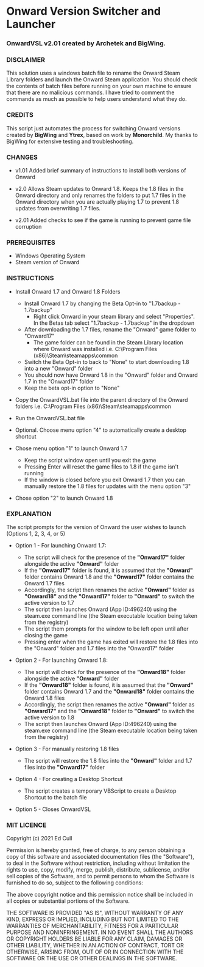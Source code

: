 # Onward Version Switcher and Launcher
### OnwardVSL v2.01 created by Archetek and BigWing.

### DISCLAIMER
This solution uses a windows batch file to rename the Onward Steam Library folders and launch the Onward Steam application. You should check the contents of batch files before running on your own machine to ensure that there are no malicious commands. I have tried to comment the commands as much as possible to help users understand what they do.

### CREDITS
This script just automates the process for switching Onward versions created by **BigWing** and **Ytrex**, based on work by **Monorchild**. My thanks to BigWing for extensive testing and troubleshooting.

### CHANGES


- v1.01    Added brief summary of instructions to install both versions of Onward

- v2.0     Allows Steam updates to Onward 1.8. Keeps the 1.8 files in the Onward directory and only renames the folders to put 1.7 files in the Onward directory when you are actually playing 1.7 to prevent 1.8 updates from overwriting 1.7 files.

- v2.01    Added checks to see if the game is running to prevent game file corruption

### PREREQUISITES

- Windows Operating System
- Steam version of Onward

### INSTRUCTIONS

- Install Onward 1.7 and Onward 1.8 Folders
  - Install Onward 1.7 by changing the Beta Opt-in to "1.7backup - 1.7backup"
    - Right click Onward in your steam library and select "Properties". In the Betas tab select "1.7backup - 1.7backup" in the dropdown	
  - After downloading the 1.7 files, rename the "Onward" game folder to "Onward17"
    - The game folder can be found in the Steam Library location where Onward was installed i.e. C:\Program Files (x86)\Steam\steamapps\common  
  - Switch the Beta Opt-in to back to "None" to start downloading 1.8 into a new "Onward" folder 	
  - You should now have Onward 1.8 in the "Onward" folder and Onward 1.7 in the "Onward17" folder	
  - Keep the beta opt-in option to "None"
 
- Copy the OnwardVSL.bat file into the parent directory of the Onward folders i.e. C:\Program Files (x86)\Steam\steamapps\common
  
- Run the OnwardVSL.bat file

- Optional. Choose menu option "4" to automatically create a desktop shortcut

- Chose menu option "1" to launch Onward 1.7
  - Keep the script window open until you exit the game
  - Pressing Enter will reset the game files to 1.8 if the game isn't running 
  - If the window is closed before you exit Onward 1.7 then you can manually restore the 1.8 files for updates with the menu option "3"

- Chose option "2" to launch Onward 1.8
 

### EXPLANATION

The script prompts for the version of Onward the user wishes to launch (Options 1, 2, 3, 4, or 5)

- Option 1 - For launching Onward 1.7:
  - The script will check for the presence of the **"Onward17"** folder alongside the active **"Onward"** folder
  - If the **"Onward17"** folder is found, it is assumed that the **"Onward"** folder contains Onward 1.8 and the **"Onward17"** folder contains the Onward 1.7 files
  - Accordingly, the script then renames the active **"Onward"** folder as **"Onward18"** and the **"Onward17"** folder to **"Onward"** to switch the active version to 1.7
  - The script then launches Onward (App ID:496240) using the steam.exe command line (the Steam executable location being taken from the registry)
  - The script them prompts for the window to be left open until after closing the game
  - Pressing enter when the game has exited will restore the 1.8 files into the "Onward" folder and 1.7 files into the "Onward17" folder
  
- Option 2 - For launching Onward 1.8:
  - The script will check for the presence of the **"Onward18"** folder alongside the active **"Onward"** folder
  - If the **"Onward18"** folder is found, it is assumed that the **"Onward"** folder contains Onward 1.7 and the **"Onward18"** folder contains the Onward 1.8 files
  - Accordingly, the script then renames the active **"Onward"** folder as **"Onward17"** and the **"Onward18"** folder to **"Onward"** to switch the active version to 1.8
  - The script then launches Onward (App ID:496240) using the steam.exe command line (the Steam executable location being taken from the registry)

- Option 3 - For manually restoring 1.8 files 
  - The script will restore the 1.8 files into the **"Onward"** folder and 1.7 files into the **"Onward17"** folder 
  
- Option 4 - For creating a Desktop Shortcut
  - The script creates a temporary VBScript to create a Desktop Shortcut to the batch file
  
- Option 5 - Closes OnwardVSL 
	
### MIT LICENCE

Copyright (c) 2021 Ed Cull

Permission is hereby granted, free of charge, to any person obtaining a copy
of this software and associated documentation files (the "Software"), to deal
in the Software without restriction, including without limitation the rights
to use, copy, modify, merge, publish, distribute, sublicense, and/or sell
copies of the Software, and to permit persons to whom the Software is
furnished to do so, subject to the following conditions:

The above copyright notice and this permission notice shall be included in all
copies or substantial portions of the Software.

THE SOFTWARE IS PROVIDED "AS IS", WITHOUT WARRANTY OF ANY KIND, EXPRESS OR
IMPLIED, INCLUDING BUT NOT LIMITED TO THE WARRANTIES OF MERCHANTABILITY,
FITNESS FOR A PARTICULAR PURPOSE AND NONINFRINGEMENT. IN NO EVENT SHALL THE
AUTHORS OR COPYRIGHT HOLDERS BE LIABLE FOR ANY CLAIM, DAMAGES OR OTHER
LIABILITY, WHETHER IN AN ACTION OF CONTRACT, TORT OR OTHERWISE, ARISING FROM,
OUT OF OR IN CONNECTION WITH THE SOFTWARE OR THE USE OR OTHER DEALINGS IN THE
SOFTWARE.
